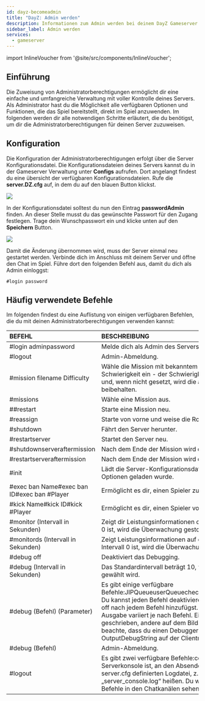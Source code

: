 ```yaml
---
id: dayz-becomeadmin
title: "DayZ: Admin werden"
description: Informationen zum Admin werden bei deinem DayZ Gameserver von ZAP-Hosting - ZAP-Hosting.com Dokumentation
sidebar_label: Admin werden
services:
  - gameserver
---
```


import InlineVoucher from '@site/src/components/InlineVoucher';

## Einführung
Die Zuweisung von Administratorberechtigungen ermöglicht dir eine einfache und umfangreiche Verwaltung mit voller Kontrolle deines Servers. Als Administrator hast du die Möglichkeit alle verfügbaren Optionen und Funktionen, die das Spiel bereitstellt, direkt im Spiel anzuwenden. Im folgenden werden dir alle notwendigen Schritte erläutert, die du benötigst, um dir die Administratorberechtigungen für deinen Server zuzuweisen. 
<InlineVoucher />



## Konfiguration

Die Konfiguration der Administratorberechtigungen erfolgt über die Server Konfigurationsdatei. Die Konfigurationsdateien deines Servers kannst du in der Gameserver Verwaltung unter **Configs** aufrufen. Dort angelangt findest du eine übersicht der verfügbaren Konfigurationsdateien. Rufe die **server.DZ.cfg** auf, in dem du auf den blauen Button klickst. 

![](https://screensaver01.zap-hosting.com/index.php/s/Km4M9FFzgtEXqR9/preview)

In der Konfigurationsdatei solltest du nun den Eintrag **passwordAdmin** finden. An dieser Stelle musst du das gewünschte Passwort für den Zugang festlegen. Trage dein Wunschpasswort ein und klicke unten auf den **Speichern** Button. 



![](https://screensaver01.zap-hosting.com/index.php/s/EsFqXznnKFokrAg/preview)



Damit die Änderung übernommen wird, muss der Server einmal neu gestartet werden. Verbinde dich im Anschluss mit deinem Server und öffne den Chat im Spiel. Führe dort den folgenden Befehl aus, damit du dich als Admin einloggst:

```
#login password
```



## Häufig verwendete Befehle

Im folgenden findest du eine Auflistung von einigen verfügbaren Befehlen, die du mit deinen Administratorberechtigungen verwenden kannst: 

| BEFEHL                                      | BESCHREIBUNG                                                 |
| :------------------------------------------ | :----------------------------------------------------------- |
| #login adminpassword                        | Melde dich als Admin des Servers an.                         |
| #logout                                     | Admin-Abmeldung.                                             |
| #mission filename Difficulty                | Wähle die Mission mit bekanntem Namen und stelle die Schwierigkeit ein - der Schwierigkeitsparameter ist optional und, wenn nicht gesetzt, wird die aktuelle Schwierigkeit beibehalten. |
| #missions                                   | Wähle eine Mission aus.                                      |
| ##restart                                   | Starte eine Mission neu.                                     |
| #reassign                                   | Starte von vorne und weise die Rollen neu zu.                |
| #shutdown                                   | Fährt den Server herunter.                                   |
| #restartserver                              | Startet den Server neu.                                      |
| #shutdownserveraftermission                 | Nach dem Ende der Mission wird der Server heruntergefahren.  |
| #restartserveraftermission                  | Nach dem Ende der Mission wird der Server neu gestartet.     |
| #init                                       | Lädt die Server-Konfigurationsdatei neu, die durch -config Optionen geladen wurde. |
| #exec ban Name#exec ban ID#exec ban #Player | Ermöglicht es dir, einen Spieler zu bannen.                  |
| #kick Name#kick ID#kick #Player             | Ermöglicht es dir, einen Spieler vom Server zu kicken.       |
| #monitor (Intervall in Sekunden)            | Zeigt dir Leistungsinformationen des Servers. Wenn das Intervall 0 ist, wird die Überwachung gestoppt. |
| #monitords (Intervall in Sekunden)          | Zeigt Leistungsinformationen auf der Serverkonsole. Wenn das Intervall 0 ist, wird die Überwachung gestoppt. |
| #debug off                                  | Deaktiviert das Debugging.                                   |
| #debug (Intervall in Sekunden)              | Das Standardintervall beträgt 10, wenn kein anderes Intervall gewählt wird. |
| #debug (Befehl) (Parameter)                 | Es gibt einige verfügbare Befehle:JIPQueueuserQueuecheckFiletotalSentuserSentuserInfo Du kannst jeden Befehl deaktivieren, indem du den Parameter off nach jedem Befehl hinzufügst. z.B. #totalSent off. Die Ausgabe variiert je nach Befehl. Einige werden in die Logdatei geschrieben, andere auf dem Bildschirm angezeigt, etc. Bitte beachte, dass du einen Debugger benötigst, der in der Lage ist, OutputDebugString auf der Clientmaschine zu erfassen. |
| #debug (Befehl)                             | Admin-Abmeldung.                                             |
| #logout                                     | Es gibt zwei verfügbare Befehle:console - Sendet, was in der Serverkonsole ist, an den Absender.von - Ausgabe in der in server.cfg definierten Logdatei, z.B. könnte die Logdatei „server_console.log“ heißen. Du wirst eine Bestätigung dieser Befehle in den Chatkanälen sehen. |
